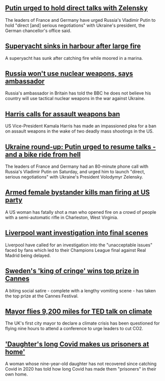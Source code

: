 ## [Putin urged to hold direct talks with Zelensky](https://www.bbc.com/news/world-europe-61618907)
The leaders of France and Germany have urged Russia's Vladimir Putin to hold "direct [and] serious negotiations" with Ukraine's president, the German chancellor's office said.
## [Superyacht sinks in harbour after large fire](https://www.bbc.com/news/uk-england-devon-61617224)
A superyacht has sunk after catching fire while moored in a marina.
## [Russia won't use nuclear weapons, says ambassador](https://www.bbc.com/news/world-europe-61618902)
Russia's ambassador in Britain has told the BBC he does not believe his country will use tactical nuclear weapons in the war against Ukraine.
## [Harris calls for assault weapons ban](https://www.bbc.com/news/world-us-canada-61621470)
US Vice-President Kamala Harris has made an impassioned plea for a ban on assault weapons in the wake of two deadly mass shootings in the US.
## [Ukraine round-up: Putin urged to resume talks - and a bike ride from hell](https://www.bbc.com/news/world-europe-61616622)
The leaders of France and Germany had an 80-minute phone call with Russia's Vladimir Putin on Saturday, and urged him to launch "direct, serious negotiations" with Ukraine's President Volodymyr Zelensky.
## [Armed female bystander kills man firing at US party](https://www.bbc.com/news/world-us-canada-61615236)
A US woman has fatally shot a man who opened fire on a crowd of people with a semi-automatic rifle in Charleston, West Virginia. 
## [Liverpool want investigation into final scenes](https://www.bbc.com/sport/football/61619831)
Liverpool have called for an investigation into the "unacceptable issues" faced by fans which led to their Champions League final against Real Madrid being delayed.
## [Sweden's 'king of cringe' wins top prize in Cannes](https://www.bbc.com/news/world-europe-61621754)
A biting social satire - complete with a lengthy vomiting scene - has taken the top prize at the Cannes Festival.
## [Mayor flies 9,200 miles for TED talk on climate](https://www.bbc.com/news/uk-england-bristol-61596817)
The UK's first city mayor to declare a climate crisis has been questioned for flying nine hours to attend a conference to urge leaders to cut CO2. 
## ['Daughter's long Covid makes us prisoners at home'](https://www.bbc.com/news/uk-scotland-north-east-orkney-shetland-61617044)
A woman whose nine-year-old daughter has not recovered since catching Covid in 2020 has told how long Covid has made them "prisoners" in their own home.
